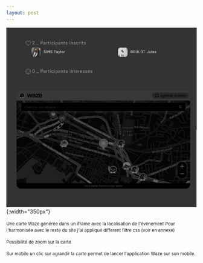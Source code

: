 ```yaml
---
layout: post
---
```

![calendar](../images/calendarShowEnd.jpg){:width="350px"}

<small>Une carte Waze générée dans un iframe avec la localisation de l'événement</small>
<small>Pour l'harmonisée avec le reste du site j'ai appliqué different filtre css (voir en annexe)</small>

<small>Possibilité de zoom sur la carte</small>

<small>Sur mobile un clic sur agrandir la carte permet de lancer l'application Waze sur son mobile.</small>
